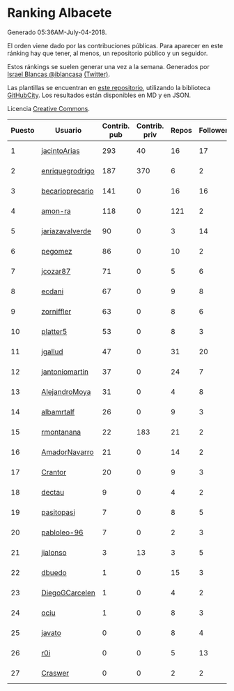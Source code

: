 # Ranking Albacete

Generado 05:36AM-July-04-2018.

El orden viene dado por las contribuciones públicas. Para aparecer en este ránking hay que tener, al menos, un repositorio público y un seguidor.

Estos ránkings se suelen generar una vez a la semana. Generados por [Israel Blancas @iblancasa](https://github.com/iblancasa/) [(Twitter)](https://twitter.com/iblancasa).

Las plantillas se encuentran en [este repositorio](https://github.com/iblancasa/GH-Spanish-Ranking), utilizando la biblioteca [GitHubCity](https://github.com/iblancasa/GitHubCity). Los resultados están disponibles en MD y en JSON.

Licencia [Creative Commons](https://creativecommons.org/licenses/by/4.0/).

| Puesto   |  Usuario  | Contrib. pub | Contrib. priv |Repos| Followers | Desde |  Avatar  |
|----------|-----------|--------------|---------------|-----|-----------|-------|----------|
|1|[jacintoArias](https://github.com/jacintoArias)|293|40|16|17|2014-05-07|![jacintoArias]()|
|2|[enriquegrodrigo](https://github.com/enriquegrodrigo)|187|370|6|2|2014-01-17|![enriquegrodrigo]()|
|3|[becarioprecario](https://github.com/becarioprecario)|141|0|16|16|2014-04-20|![becarioprecario]()|
|4|[amon-ra](https://github.com/amon-ra)|118|0|121|2|2011-09-14|![amon-ra]()|
|5|[jariazavalverde](https://github.com/jariazavalverde)|90|0|3|14|2013-07-20|![jariazavalverde]()|
|6|[pegomez](https://github.com/pegomez)|86|0|10|2|2015-05-02|![pegomez]()|
|7|[jcozar87](https://github.com/jcozar87)|71|0|5|6|2014-11-12|![jcozar87]()|
|8|[ecdani](https://github.com/ecdani)|67|0|9|8|2013-04-20|![ecdani]()|
|9|[zorniffler](https://github.com/zorniffler)|63|0|8|6|2016-06-09|![zorniffler]()|
|10|[platter5](https://github.com/platter5)|53|0|8|3|2017-06-13|![platter5]()|
|11|[jgallud](https://github.com/jgallud)|47|0|31|20|2013-09-02|![jgallud]()|
|12|[jantoniomartin](https://github.com/jantoniomartin)|37|0|24|7|2010-10-14|![jantoniomartin]()|
|13|[AlejandroMoya](https://github.com/AlejandroMoya)|31|0|4|8|2016-10-11|![AlejandroMoya]()|
|14|[albamrtalf](https://github.com/albamrtalf)|26|0|9|3|2015-11-30|![albamrtalf]()|
|15|[rmontanana](https://github.com/rmontanana)|22|183|21|2|2012-02-12|![rmontanana]()|
|16|[AmadorNavarro](https://github.com/AmadorNavarro)|21|0|14|2|2012-11-12|![AmadorNavarro]()|
|17|[Crantor](https://github.com/Crantor)|20|0|9|3|2015-10-11|![Crantor]()|
|18|[dectau](https://github.com/dectau)|9|0|4|2|2018-04-16|![dectau]()|
|19|[pasitopasi](https://github.com/pasitopasi)|7|0|8|5|2017-02-27|![pasitopasi]()|
|20|[pabloleo-96](https://github.com/pabloleo-96)|7|0|2|3|2016-11-03|![pabloleo-96]()|
|21|[jialonso](https://github.com/jialonso)|3|13|3|5|2014-10-12|![jialonso]()|
|22|[dbuedo](https://github.com/dbuedo)|1|0|15|3|2013-08-17|![dbuedo]()|
|23|[DiegoGCarcelen](https://github.com/DiegoGCarcelen)|1|0|4|2|2014-09-23|![DiegoGCarcelen]()|
|24|[ociu](https://github.com/ociu)|1|0|8|3|2013-04-17|![ociu]()|
|25|[javato](https://github.com/javato)|0|0|8|4|2014-09-21|![javato]()|
|26|[r0i](https://github.com/r0i)|0|0|5|13|2013-09-14|![r0i]()|
|27|[Craswer](https://github.com/Craswer)|0|0|2|2|2011-05-21|![Craswer]()|

